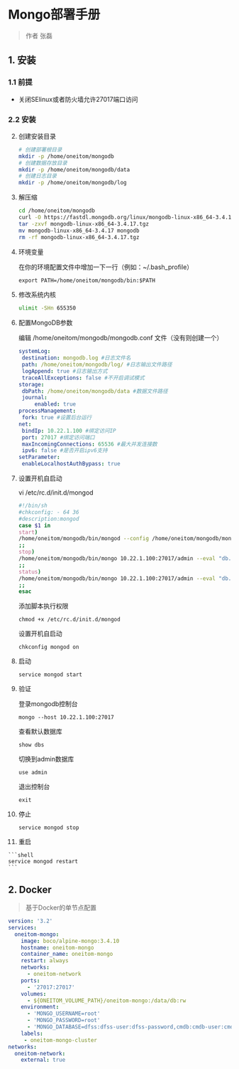 # Mongo部署手册

> 作者 张磊

## 1. 安装

### 1.1 前提

* 关闭SElinux或者防火墙允许27017端口访问

### 2.2 安装

2. 创建安装目录

   ```bash
   # 创建部署根目录
   mkdir -p /home/oneitom/mongodb
   # 创建数据存放目录
   mkdir -p /home/oneitom/mongodb/data
   # 创建日志目录
   mkdir -p /home/oneitom/mongodb/log
   ```

3. 解压缩

   ```bash
   cd /home/oneitom/mongodb
   curl -O https://fastdl.mongodb.org/linux/mongodb-linux-x86_64-3.4.17.tgz
   tar -zxvf mongodb-linux-x86_64-3.4.17.tgz
   mv mongodb-linux-x86_64-3.4.17 mongodb
   rm -rf mongodb-linux-x86_64-3.4.17.tgz
   ```

4. 环境变量

   在你的环境配置文件中增加一下一行（例如：~/.bash_profile）

   ```xml
   export PATH=/home/oneitom/mongodb/bin:$PATH
   ```

5. 修改系统内核

   ```bash
   ulimit -SHn 655350
   ```

6. 配置MongoDB参数

   编辑 /home/oneitom/mongodb/mongodb.conf 文件（没有则创建一个）

   ```yaml
   systemLog:
   	destination: mongodb.log #日志文件名
   	path: /home/oneitom/mongodb/log/ #日志输出文件路径
   	logAppend: true #日志输出方式
   	traceAllExceptions: false #不开启调试模式
   storage:
   	dbPath: /home/oneitom/mongodb/data #数据文件路径
   	journal:
   		enabled: true
   processManagement:
   	fork: true #设置后台运行
   net:
   	bindIp: 10.22.1.100 #绑定访问IP
   	port: 27017 #绑定访问端口
   	maxIncomingConnections: 65536 #最大并发连接数
   	ipv6: false #是否开启ipv6支持
   setParameter:
   	enableLocalhostAuthBypass: true
   ```

7. 设置开机自启动

   vi /etc/rc.d/init.d/mongod

   ```bash
   #!/bin/sh
   #chkconfig: - 64 36
   #description:mongod
   case $1 in
   start)
   /home/oneitom/mongodb/bin/mongod --config /home/oneitom/mongodb/mongodb.conf
   ;;
   stop)
   /home/oneitom/mongodb/bin/mongo 10.22.1.100:27017/admin --eval "db.shutdownServer()"
   ;;
   status)
   /home/oneitom/mongodb/bin/mongo 10.22.1.100:27017/admin --eval "db.stats()"
   ;;
   esac
   ```

   添加脚本执行权限

   ```shell
   chmod +x /etc/rc.d/init.d/mongod
   ```

   设置开机自启动

   ```shell
   chkconfig mongod on
   ```

8. 启动

   ```shell
   service mongod start
   ```

9. 验证

   登录mongodb控制台

   ```shell
   mongo --host 10.22.1.100:27017
   ```

   查看默认数据库

   ```shell
   show dbs
   ```

   切换到admin数据库

   ```
   use admin
   ```

   退出控制台

   ```shell
   exit
   ```

10. 停止

    ```shell
    service mongod stop
    ```

11.  重启

    ```shell
    service mongod restart
    ```

## 2. Docker

> 基于Docker的单节点配置

```yaml
version: '3.2'
services:      
  oneitom-mongo:
    image: boco/alpine-mongo:3.4.10
    hostname: oneitom-mongo
    container_name: oneitom-mongo
    restart: always
    networks:
      - oneitom-network
    ports:
      - '27017:27017'
    volumes:
      - ${ONEITOM_VOLUME_PATH}/oneitom-mongo:/data/db:rw
    environment:
      - 'MONGO_USERNAME=root'
      - 'MONGO_PASSWORD=root'
      - 'MONGO_DATABASE=dfss:dfss-user:dfss-password,cmdb:cmdb-user:cmdb-password,datashare:datashare-user:datashare-password,configdb:configdb-user:configdb-password,'
    labels:
     - oneitom-mongo-cluster       
networks:
  oneitom-network:
    external: true
```


